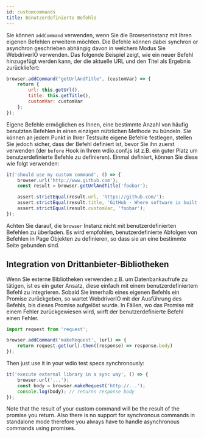 ```yaml
---
id: customcommands
title: Benutzerdefinierte Befehle
---
```

Sie können `addCommand` verwenden, wenn Sie die Browserinstanz mit Ihren eigenen Befehlen erweitern möchten. Die Befehle können dabei synchron or asynchron geschrieben abhängig davon in welchem Modus Sie WebdriverIO verwenden. Das folgende Beispiel zeigt, wie ein neuer Befehl hinzugefügt werden kann, der die aktuelle URL und den Titel als Ergebnis zurückliefert:

```js
browser.addCommand("getUrlAndTitle", (customVar) => {
    return {
        url: this.getUrl(),
        title: this.getTitle(),
        customVar: customVar
    };
});
```

Eigene Befehle ermöglichen es Ihnen, eine bestimmte Anzahl von häufig benutzten Befehlen in einen einzigen nützlichen Methode zu bündeln. Sie können an jedem Punkt in Ihrer Testsuite eigene Befehle festlegen, stellen Sie jedoch sicher, dass der Befehl definiert ist, bevor Sie ihn zuerst verwenden (der `before` Hook in Ihrem wdio.conf.js ist z.B. ein guter Platz um benutzerdefinierte Befehle zu definieren). Einmal definiert, können Sie diese wie folgt verwenden:

```js
it('should use my custom command', () => {
    browser.url('http://www.github.com');
    const result = browser.getUrlAndTitle('foobar');

    assert.strictEqual(result.url, 'https://github.com/');
    assert.strictEqual(result.title, 'GitHub · Where software is built');
    assert.strictEqual(result.customVar, 'foobar');
});
```

Achten Sie darauf, die `browser` Instanz nicht mit benutzerdefinierten Befehlen zu überladen. Es wird empfohlen, benutzerdefinierte Abfolgen von Befehlen in Page Objekten zu definieren, so dass sie an eine bestimmte Seite gebunden sind.

## Integration von Drittanbieter-Bibliotheken

Wenn Sie externe Bibliotheken verwenden z.B. um Datenbankaufrufe zu tätigen, ist es ein guter Ansatz, diese einfach mit einem benutzerdefiniertem Befehl zu integrieren. Sobald Sie innerhalb eines eigenen Befehls ein Promise zurückgeben, so wartet WebdriverIO mit der Ausführung des Befehls, bis dieses Promise aufgelöst wurde. In Fällen, wo das Promise mit einem Fehler zurückgewiesen wird, wirft der benutzerdefinierte Befehl einen Fehler.

```js
import request from 'request';

browser.addCommand('makeRequest', (url) => {
    return request.get(url).then((response) => response.body)
});
```

Then just use it in your wdio test specs synchronously:

```js
it('execute external library in a sync way', () => {
    browser.url('...');
    const body = browser.makeRequest('http://...');
    console.log(body); // returns response body
});
```

Note that the result of your custom command will be the result of the promise you return. Also there is no support for synchronous commands in standalone mode therefore you always have to handle asynchronous commands using promises.